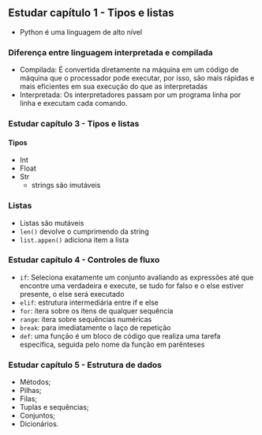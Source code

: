 ## Estudar capítulo 1 - Tipos e listas 

- Python é uma linguagem de alto nível 

### Diferença entre linguagem interpretada e compilada

- Compilada: É convertida diretamente na máquina em um código de máquina que o processador pode executar, por isso, são mais rápidas e mais eficientes em sua execução do que as interpretadas
- Interpretada: Os interpretadores passam por um programa linha por linha e executam cada comando. 

### Estudar capítulo 3 - Tipos e listas

#### Tipos

- Int
- Float
- Str
    - strings são imutáveis

### Listas

- Listas são mutáveis
- `len()` devolve o cumprimendo da string
- `list.appen()` adiciona item a lista

### Estudar capítulo 4 - Controles de fluxo

- `if`: Seleciona exatamente um conjunto avaliando as expressões até que encontre uma verdadeira e execute, se tudo for falso e o else estiver presente, o else será executado
- `elif`: estrutura intermediária entre if e else
- `for`: itera sobre os itens de qualquer sequência
- `range`: itera sobre sequências numéricas 
- `break`: para imediatamente o laço de repetição
- `def`: uma função é um bloco de código que realiza uma tarefa específica, seguida pelo nome da função em parênteses

### Estudar capítulo 5 - Estrutura de dados

- Métodos;
- Pilhas;
- Filas;
- Tuplas e sequências;
- Conjuntos;
- Dicionários.
